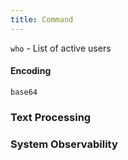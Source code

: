 ```yaml
---
title: Command
---
```


`who` - List of active users

#### Encoding 

`base64`


### Text Processing 

### System Observability 

